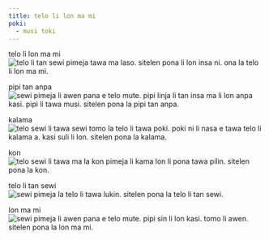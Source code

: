 ```yaml
---
title: telo li lon ma mi
poki:
  - musi toki
---
```


telo li lon ma mi
![telo li tan sewi pimeja tawa ma laso. sitelen pona li lon insa ni. ona la telo li lon ma mi.](/images/teloma/1.jpg)

pipi tan anpa
![sewi pimeja li awen pana e telo mute. pipi linja li tan insa ma li lon anpa kasi. pipi li tawa musi. sitelen pona la pipi tan anpa.](/images/teloma/2.jpg)

kalama
![telo sewi li tawa sewi tomo la telo li tawa poki. poki ni li nasa e tawa telo li kalama a. kasi suli li lon. sitelen pona la kalama.](/images/teloma/3.jpg)

kon
![telo sewi li tawa ma la kon pimeja li kama lon li pona tawa pilin. sitelen pona la kon.](/images/teloma/4.jpg)

telo li tan sewi
![sewi pimeja la telo li tawa lukin. sitelen pona la telo li tan sewi.](/images/teloma/5.jpg)

lon ma mi
![sewi pimeja li awen pana e telo mute. pipi sin li lon kasi. tomo li awen. sitelen pona la lon ma mi.](/images/teloma/6.jpg)
